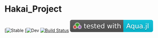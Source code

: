 # Hakai_Project


[![Stable](https://github.com/yolhan83/Hakai_Project.jl/stable)
[![Dev](https://github.com/yolhan83/Hakai_Project.jl/dev)
[![Build Status](https://github.com/yolhan83/Hakai_Project.jl/actions/workflows/CI.yml/badge.svg?branch=master)](https://github.com/yolhan83/Hakai_Project.jl/actions/workflows/CI.yml?query=branch%3Amaster)
[![Aqua](https://raw.githubusercontent.com/JuliaTesting/Aqua.jl/master/badge.svg)](https://github.com/JuliaTesting/Aqua.jl)
